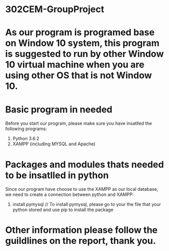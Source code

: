 # 302CEM-GroupProject

# As our program is programed base on Window 10 system, this program is suggested to run by other Window 10 virtual machine when you are using other OS that is not Window 10.

# Basic program in needed
Before you start our program, please make sure you have insatlled the following programs:
  1. Python 3.6.2
  2. XAMPP (including MYSQL and Apache)
  
# Packages and modules thats needed to be insatlled in python
Since our program have choose to use the XAMPP as our local database, we need to create a connection between python and XAMPP:
  1. install pymysql
  // To install pymysql, please go to your the file that your python stored and use pip to install the package
  
# Other information please follow the guildlines on the report, thank you.

